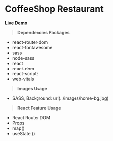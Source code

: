 # CoffeeShop Restaurant

**[Live Demo](https://positiveworldbd.github.io/hablu-psd/)**


> ****Dependencies Packages****
 - react-router-dom
 - react-fontawesome
 - sass
 - node-sass
 - react
 - react-dom
 - react-scripts
 - web-vitals


> ****Images Usage****
 - SASS, Background: url(../images/home-bg.jpg)


 > ****React Feature Usage****
 - React Router DOM
 - Props
 - map()
 - useState ()
